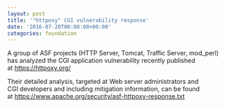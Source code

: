 ```yaml
---
layout: post
title: '"httpoxy" CGI vulnerability response'
date: '2016-07-20T00:00:00+00:00'
categories: foundation
---
```

<p>A group of ASF projects (HTTP Server, Tomcat, Traffic Server, mod_perl) has&nbsp;analyzed the CGI application vulnerability recently published at&nbsp;<a class="moz-txt-link-freetext" href="https://httpoxy.org/">https://httpoxy.org/</a></p> 
  <p>Their detailed analysis, targeted at Web server administrators and CGI&nbsp;developers and including mitigation information, can be found at&nbsp;<a class="moz-txt-link-freetext" href="https://www.apache.org/security/asf-httpoxy-response.txt">https://www.apache.org/security/asf-httpoxy-response.txt</a></p>
